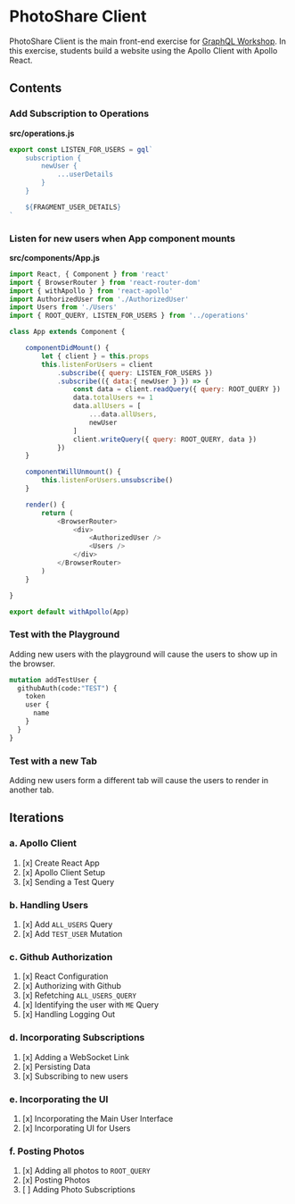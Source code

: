 PhotoShare Client
===============
PhotoShare Client is the main front-end  exercise for [GraphQL Workshop](https://www.graphqlworkshop.com). In this exercise, students build a website using the Apollo Client with Apollo React.

Contents
---------------

### Add Subscription to Operations

__src/operations.js__
```javascript
export const LISTEN_FOR_USERS = gql`
    subscription {
        newUser {
            ...userDetails
        }
    }

    ${FRAGMENT_USER_DETAILS}
`
```

### Listen for new users when App component mounts

__src/components/App.js__
```javascript
import React, { Component } from 'react'
import { BrowserRouter } from 'react-router-dom'
import { withApollo } from 'react-apollo'
import AuthorizedUser from './AuthorizedUser'
import Users from './Users'
import { ROOT_QUERY, LISTEN_FOR_USERS } from '../operations'

class App extends Component {

    componentDidMount() {
        let { client } = this.props
        this.listenForUsers = client
            .subscribe({ query: LISTEN_FOR_USERS })
            .subscribe(({ data:{ newUser } }) => {
                const data = client.readQuery({ query: ROOT_QUERY })
                data.totalUsers += 1
                data.allUsers = [
                    ...data.allUsers,
                    newUser
                ]
                client.writeQuery({ query: ROOT_QUERY, data })
            }) 
    }

    componentWillUnmount() {
        this.listenForUsers.unsubscribe()
    }

    render() {
        return (
            <BrowserRouter>
                <div>
                    <AuthorizedUser />
                    <Users />
                </div>
            </BrowserRouter>
        )
    }

}

export default withApollo(App)
```

### Test with the Playground
Adding new users with the playground will cause the users to show up in the browser.

```graphql
mutation addTestUser {
  githubAuth(code:"TEST") {
    token 
    user {
      name
    }
  }
}
```

### Test with a new Tab
Adding new users form a different tab will cause the users to render in another tab.


Iterations
---------------

### a. Apollo Client

1. [x] Create React App
2. [x] Apollo Client Setup
3. [x] Sending a Test Query

### b. Handling Users

1. [x] Add `ALL_USERS` Query
2. [x] Add `TEST_USER` Mutation

### c. Github Authorization

1. [x] React Configuration
2. [x] Authorizing with Github
3. [x] Refetching `ALL_USERS_QUERY`
4. [x] Identifying the user with `ME` Query
5. [x] Handling Logging Out

### d. Incorporating Subscriptions

1. [x] Adding a WebSocket Link
2. [x] Persisting Data
3. [x] Subscribing to new users

### e. Incorporating the UI

1. [x] Incorporating the Main User Interface
2. [x] Incorporating UI for Users

### f. Posting Photos

1. [x] Adding all photos to `ROOT_QUERY`
2. [x] Posting Photos
3. [ ] Adding Photo Subscriptions
